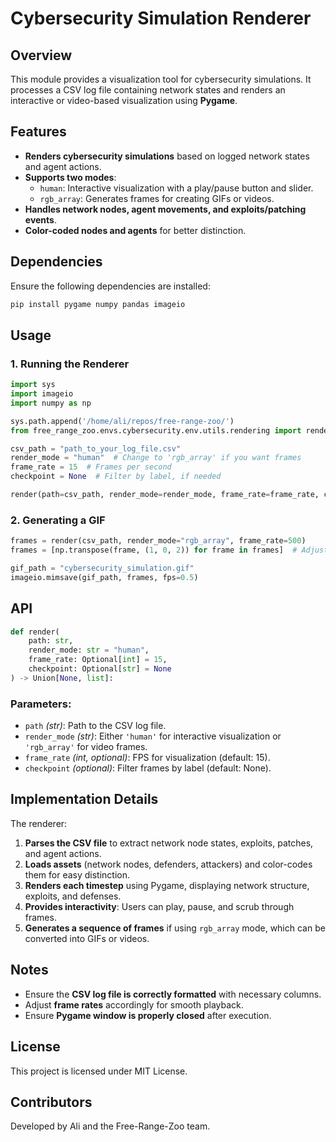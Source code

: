 # Cybersecurity Simulation Renderer

## Overview
This module provides a visualization tool for cybersecurity simulations. It processes a CSV log file containing network states and renders an interactive or video-based visualization using **Pygame**.

## Features
- **Renders cybersecurity simulations** based on logged network states and agent actions.
- **Supports two modes**:
  - `human`: Interactive visualization with a play/pause button and slider.
  - `rgb_array`: Generates frames for creating GIFs or videos.
- **Handles network nodes, agent movements, and exploits/patching events**.
- **Color-coded nodes and agents** for better distinction.

## Dependencies
Ensure the following dependencies are installed:

```bash
pip install pygame numpy pandas imageio
```

## Usage

### 1. Running the Renderer
```python
import sys
import imageio
import numpy as np

sys.path.append('/home/ali/repos/free-range-zoo/')
from free_range_zoo.envs.cybersecurity.env.utils.rendering import render

csv_path = "path_to_your_log_file.csv"
render_mode = "human"  # Change to 'rgb_array' if you want frames
frame_rate = 15  # Frames per second
checkpoint = None  # Filter by label, if needed

render(path=csv_path, render_mode=render_mode, frame_rate=frame_rate, checkpoint=checkpoint)
```

### 2. Generating a GIF
```python
frames = render(csv_path, render_mode="rgb_array", frame_rate=500)
frames = [np.transpose(frame, (1, 0, 2)) for frame in frames]  # Adjust orientation

gif_path = "cybersecurity_simulation.gif"
imageio.mimsave(gif_path, frames, fps=0.5)
```

## API
```python
def render(
    path: str,
    render_mode: str = "human",
    frame_rate: Optional[int] = 15,
    checkpoint: Optional[str] = None
) -> Union[None, list]:
```
### Parameters:
- `path` *(str)*: Path to the CSV log file.
- `render_mode` *(str)*: Either `'human'` for interactive visualization or `'rgb_array'` for video frames.
- `frame_rate` *(int, optional)*: FPS for visualization (default: 15).
- `checkpoint` *(optional)*: Filter frames by label (default: None).

## Implementation Details
The renderer:
1. **Parses the CSV file** to extract network node states, exploits, patches, and agent actions.
2. **Loads assets** (network nodes, defenders, attackers) and color-codes them for easy distinction.
3. **Renders each timestep** using Pygame, displaying network structure, exploits, and defenses.
4. **Provides interactivity**: Users can play, pause, and scrub through frames.
5. **Generates a sequence of frames** if using `rgb_array` mode, which can be converted into GIFs or videos.

## Notes
- Ensure the **CSV log file is correctly formatted** with necessary columns.
- Adjust **frame rates** accordingly for smooth playback.
- Ensure **Pygame window is properly closed** after execution.

## License
This project is licensed under MIT License.

## Contributors
Developed by Ali and the Free-Range-Zoo team.

